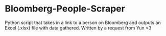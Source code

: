 # Bloomberg-People-Scraper
Python script that takes in a link to a person on Bloomberg and outputs an Excel (.xlsx) file with data gathered. Written by a request from Yun <3
